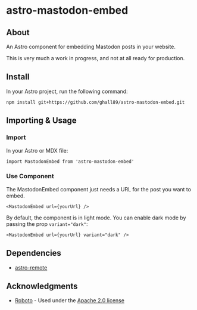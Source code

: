 # astro-mastodon-embed

## About

An Astro component for embedding Mastodon posts in your website.

This is very much a work in progress, and not at all ready for production.

## Install

In your Astro project, run the following command:

`npm install git+https://github.com/ghall89/astro-mastodon-embed.git`

## Importing & Usage

### Import

In your Astro or MDX file:

`import MastodonEmbed from 'astro-mastodon-embed'`

### Use Component

The MastodonEmbed component just needs a URL for the post you want to embed.

`<MastodonEmbed url={yourUrl} />`

By default, the component is in light mode. You can enable dark mode by passing the prop `variant="dark"`:

`<MastodonEmbed url={yourUrl} variant="dark" />`

## Dependencies

- [astro-remote](https://github.com/natemoo-re/astro-remote)

## Acknowledgments

- [Roboto](https://fonts.google.com/specimen/Roboto) - Used under the [Apache 2.0 license](./src/fonts/LICENSE.txt)
